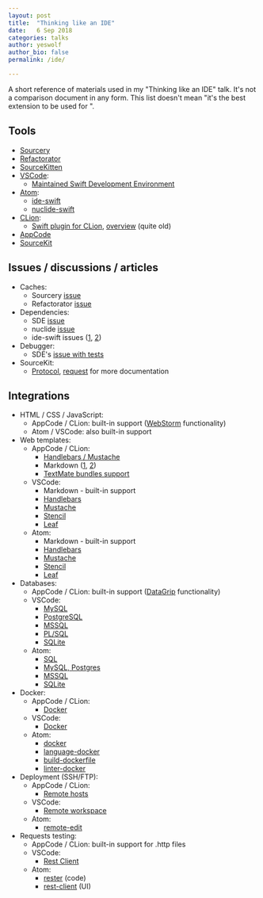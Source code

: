 ```yaml
---
layout: post
title:  "Thinking like an IDE"
date:   6 Sep 2018
categories: talks
author: yeswolf
author_bio: false
permalink: /ide/

---
```


A short reference of materials used in my "Thinking like an IDE" talk. It's not a comparison document in any form. This list doesn't mean "it's the best extension to be used for <anything>". 

## Tools

- [Sourcery](https://github.com/krzysztofzablocki/Sourcery)
- [Refactorator](https://github.com/johnno1962/Refactorator)
- [SourceKitten](https://github.com/jpsim/SourceKitten)
- [VSCode](https://code.visualstudio.com/): 
    - [Maintained Swift Development Environment](https://github.com/vknabel/vscode-swift-development-environment)
- [Atom](https://atom.io/):
    - [ide-swift](https://github.com/elegantchaos/atom-ide-swift)
    - [nuclide-swift](https://github.com/facebook/nuclide/tree/master/pkg/nuclide-swift)
- [CLion](http://jetbrains.com/clion):
    - [Swift plugin for CLion](https://plugins.jetbrains.com/plugin/8240-swift), [overview](https://blog.jetbrains.com/clion/2015/12/swift-plugin-for-clion/) (quite old)
- [AppCode](https://www.jetbrains.com/objc/)
- [SourceKit](https://github.com/apple/swift/tree/master/tools/SourceKit)    

## Issues / discussions / articles

- Caches:
    - Sourcery [issue](https://github.com/krzysztofzablocki/Sourcery/issues/87)
    - Refactorator [issue](https://github.com/johnno1962/Refactorator/issues/8)
- Dependencies:
    - SDE [issue](https://github.com/vknabel/vscode-swift-development-environment/issues/27)
    - nuclide [issue](https://github.com/facebook/nuclide/issues/1552)
    - ide-swift issues ([1](https://github.com/elegantchaos/atom-ide-swift/issues/17), [2](https://github.com/elegantchaos/atom-ide-swift/issues/18))
- Debugger:
    - SDE's [issue with tests](https://github.com/vknabel/vscode-swift-development-environment/issues/33)
- SourceKit:
    - [Protocol](https://github.com/apple/swift/blob/master/tools/SourceKit/docs/Protocol.md), [request](https://bugs.swift.org/browse/SR-2117) for more documentation 

## Integrations

- HTML / CSS / JavaScript:
    - AppCode / CLion: built-in support ([WebStorm](http://jetbrains.com/webstorm) functionality)
    - Atom / VSCode: also built-in support
- Web templates:
    - AppCode / CLion:
        - [Handlebars / Mustache](https://plugins.jetbrains.com/plugin/6884-handlebars-mustache)
        - Markdown ([1](https://plugins.jetbrains.com/plugin/7793-markdown-support), [2](https://plugins.jetbrains.com/plugin/7896-markdown-navigator))
        - [TextMate bundles support](https://plugins.jetbrains.com/plugin/7221-textmate-bundles-support)
    - VSCode:
        - Markdown - built-in support
        - [Handlebars](https://marketplace.visualstudio.com/items?itemName=andrejunges.Handlebars)
        - [Mustache](https://marketplace.visualstudio.com/items?itemName=dawhite.mustache)
        - [Stencil](https://marketplace.visualstudio.com/items?itemName=svanimpe.stencil)
        - [Leaf](https://marketplace.visualstudio.com/items?itemName=Francisco.html-leaf)
    - Atom:
        - Markdown - built-in support
        - [Handlebars](https://atom.io/packages/atom-handlebars)
        - [Mustache](https://atom.io/packages/language-mustache)
        - [Stencil](https://atom.io/packages/language-stencil)
        - [Leaf](https://atom.io/packages/language-leaf)   
- Databases:
    - AppCode / CLion: built-in support ([DataGrip](http://www.jetbrains.com/datagrip/) functionality)
    - VSCode:
        - [MySQL](https://marketplace.visualstudio.com/items?itemName=formulahendry.vscode-mysql)
        - [PostgreSQL](https://marketplace.visualstudio.com/items?itemName=ckolkman.vscode-postgres)
        - [MSSQL](https://marketplace.visualstudio.com/items?itemName=ms-mssql.mssql)
        - [PL/SQL](https://marketplace.visualstudio.com/items?itemName=xyz.plsql-language)
        - [SQLite](https://marketplace.visualstudio.com/items?itemName=alexcvzz.vscode-sqlite)
    - Atom:
        - [SQL](https://atom.io/packages/language-sql)
        - [MySQL, Postgres](https://atom.io/packages/quick-query)
        - [MSSQL](https://atom.io/packages/quick-query-mssql)
        - [SQLite](https://atom.io/packages/quick-query-sqlite)
- Docker:
    - AppCode / CLion:
        - [Docker](https://plugins.jetbrains.com/plugin/7724-docker-integration)
    - VSCode:
        - [Docker](https://marketplace.visualstudio.com/items?itemName=PeterJausovec.vscode-docker)
    - Atom:
        - [docker](https://atom.io/packages/docker)
        - [language-docker](https://atom.io/packages/language-docker)
        - [build-dockerfile](https://atom.io/packages/build-dockerfile)
        - [linter-docker](https://atom.io/packages/linter-docker)
- Deployment (SSH/FTP):
    - AppCode / CLion:
        - [Remote hosts](https://blog.jetbrains.com/objc/2017/01/appcode-2017-1-eap/#remote_hosts)
    - VSCode: 
        - [Remote workspace](https://marketplace.visualstudio.com/items?itemName=mkloubert.vscode-remote-workspace)
    - Atom:
        - [remote-edit](https://atom.io/packages/remote-edit)
- Requests testing:
    - AppCode / CLion: built-in support for .http files
    - VSCode:
        - [Rest Client](https://marketplace.visualstudio.com/items?itemName=humao.rest-client)
    - Atom:
        - [rester](https://atom.io/packages/rester) (code)
        - [rest-client](https://atom.io/packages/rest-client) (UI)
        
         
 